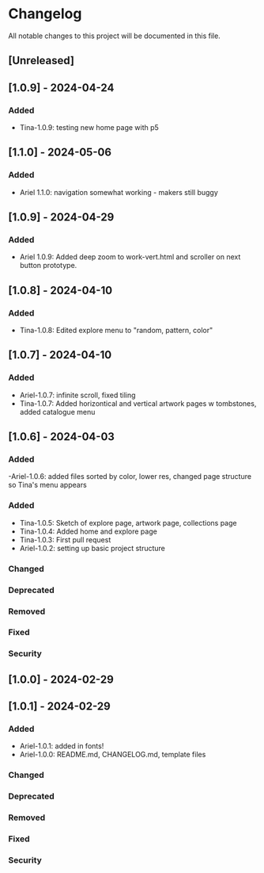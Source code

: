 # Changelog
All notable changes to this project will be documented in this file.



[Keep a Changelog]: http://keepachangelog.com/

## [Unreleased]


## [1.0.9] - 2024-04-24
### Added
- Tina-1.0.9: testing new home page with p5

## [1.1.0] - 2024-05-06
### Added
- Ariel 1.1.0: navigation somewhat working - makers still buggy

## [1.0.9] - 2024-04-29
### Added
- Ariel 1.0.9: Added deep zoom to work-vert.html and scroller on next button prototype.


## [1.0.8] - 2024-04-10
### Added
- Tina-1.0.8: Edited explore menu to "random, pattern, color"

## [1.0.7] - 2024-04-10
### Added
- Ariel-1.0.7: infinite scroll, fixed tiling
- Tina-1.0.7: Added horizontical and vertical artwork pages w tombstones, added catalogue menu

## [1.0.6] - 2024-04-03

### Added 
-Ariel-1.0.6: added files sorted by color, lower res, changed page structure so Tina's menu appears

### Added
- Tina-1.0.5: Sketch of explore page, artwork page, collections page
- Tina-1.0.4: Added home and explore page
- Tina-1.0.3: First pull request
- Ariel-1.0.2: setting up basic project structure

### Changed

### Deprecated

### Removed

### Fixed

### Security

## [1.0.0] - 2024-02-29

## [1.0.1] - 2024-02-29

### Added
- Ariel-1.0.1: added in fonts!
- Ariel-1.0.0: README.md, CHANGELOG.md, template files

### Changed

### Deprecated

### Removed

### Fixed

### Security



